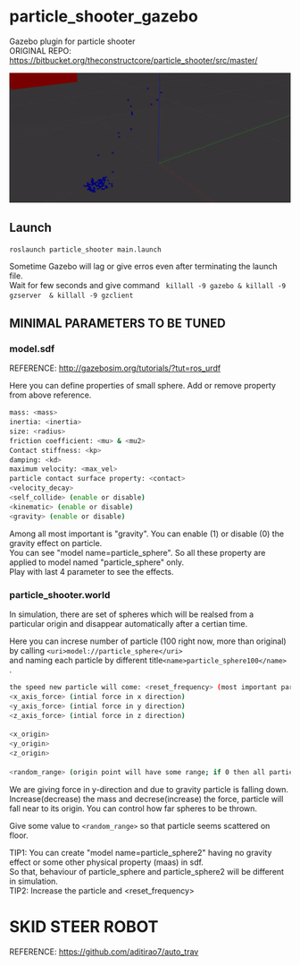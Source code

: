 # particle_shooter_gazebo
Gazebo plugin for particle shooter\
ORIGINAL REPO: https://bitbucket.org/theconstructcore/particle_shooter/src/master/

![Alt text](https://github.com/rishabhdevyadav/particle_shooter_gazebo/blob/main/particle_shooter/gif/simulation.gif)

## Launch
```bash
roslaunch particle_shooter main.launch
```

Sometime Gazebo will lag or give erros even after terminating the launch file.\
Wait for few seconds and give command ```  killall -9 gazebo & killall -9 gzserver  & killall -9 gzclient     ```

## MINIMAL PARAMETERS TO BE TUNED

### model.sdf
REFERENCE: http://gazebosim.org/tutorials/?tut=ros_urdf

Here you can define properties of small sphere. Add or remove property from above reference. 
```bash
mass: <mass>
inertia: <inertia>
size: <radius>
friction coefficient: <mu> & <mu2>
Contact stiffness: <kp> 
damping: <kd>
maximum velocity: <max_vel>
particle contact surface property: <contact>
<velocity_decay>
<self_collide> (enable or disable)
<kinematic> (enable or disable)
<gravity> (enable or disable)
```
Among all most important is "gravity". You can enable (1) or disable (0) the gravity effect on particle.\
You can see "model name=particle_sphere". So all these property are applied to model named "particle_sphere" only.\
Play with last 4 parameter to see the effects.


### particle_shooter.world
In simulation, there are set of spheres which will be realsed from a particular origin and disappear automatically after a certian time.

Here you can increse number of particle (100 right now, more than original) by calling ```<uri>model://particle_sphere</uri>``` \
and naming each particle by different title``` <name>particle_sphere100</name>  ```. 

```bash
the speed new particle will come: <reset_frequency> (most important para)
<x_axis_force> (intial force in x direction)
<y_axis_force> (intial force in y direction)  
<z_axis_force> (intial force in z direction)

<x_origin>
<y_origin>
<z_origin>

<random_range> (origin point will have some range; if 0 then all particle will relase same origin)
```
We are giving force in y-direction and due to gravity particle is falling down. Increase(decrease) the mass and decrese(increase) the force,
particle will fall near to its origin. You can control how far spheres to be thrown.

Give some value to ```<random_range>``` so that particle seems scattered on floor.

TIP1: You can create "model name=particle_sphere2" having no gravity effect or some other physical property (maas) in sdf.\
      So that, behaviour of particle_sphere and particle_sphere2 will be different in simulation.\
TIP2: Increase the particle and <reset_frequency>


# SKID STEER ROBOT
REFERENCE: https://github.com/aditirao7/auto_trav


